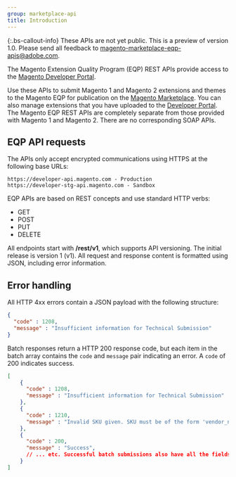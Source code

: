 ```yaml
---
group: marketplace-api
title: Introduction
---
```


 {:.bs-callout-info}
These APIs are not yet public. This is a preview of version 1.0. Please send all feedback to <magento-marketplace-eqp-apis@adobe.com>.

The Magento Extension Quality Program (EQP) REST APIs provide access to the [Magento Developer Portal](https://developer.magento.com).

Use these APIs to submit Magento 1 and Magento 2 extensions and themes to the Magento EQP for publication on the [Magento Marketplace](https://marketplace.magento.com). You can also manage extensions that you have uploaded to the [Developer Portal](https://developer.magento.com).
The Magento EQP REST APIs are completely separate from those provided with Magento 1 and Magento 2. There are no corresponding SOAP APIs.

## EQP API requests

The APIs only accept encrypted communications using HTTPS at the following base URLs:

```http
https://developer-api.magento.com - Production
https://developer-stg-api.magento.com - Sandbox
```

EQP APIs are based on REST concepts and use standard HTTP verbs:

-  GET
-  POST
-  PUT
-  DELETE

All endpoints start with **/rest/v1**, which supports API versioning. The initial release is version 1 (v1).
All request and response content is formatted using JSON, including error information.

## Error handling

All HTTP 4xx errors contain a JSON payload with the following structure:

```json
{
  "code" : 1208,
  "message" : "Insufficient information for Technical Submission"
}
```

Batch responses return a HTTP 200 response code, but each item in the batch array contains the `code` and `message` pair indicating an error. A `code` of 200 indicates success.

```json
[
    {
      "code" : 1208,
      "message" : "Insufficient information for Technical Submission"
    },
    {
      "code" : 1210,
      "message" : "Invalid SKU given. SKU must be of the form 'vendor_name/package_name'"
    },
    {
      "code" : 200,
      "message" : "Success",
      // ... etc. Successful batch submissions also have all the fields from a successful result.
    }
]
```
